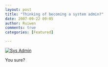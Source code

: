 ```yaml
---
layout: post
title: "Thinking of becoming a system admin?"
date: 2007-09-22 09:05
author: Ruiwen
comments: true
categories: [Featured]

---
```

<a href='http://linuxNUS.org/wp-content/uploads/2007/09/sysmin.jpg' title='Sys Admin'><img src='http://linuxNUS.org/wp-content/uploads/2007/09/sysmin.jpg' alt='Sys Admin' /></a>

You sure?
